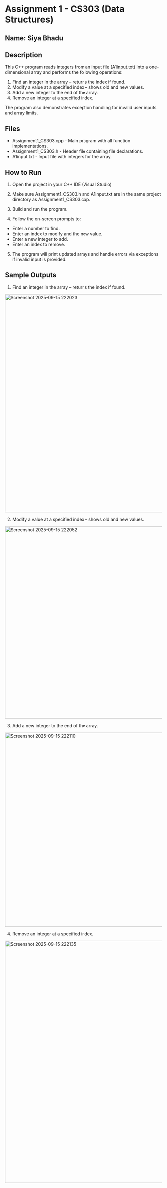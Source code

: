 # Assignment 1 - CS303 (Data Structures)
## Name: Siya Bhadu

## Description
This C++ program reads integers from an input file (A1input.txt) into a one-dimensional array and performs the following operations:

1. Find an integer in the array – returns the index if found.
2. Modify a value at a specified index – shows old and new values.
3. Add a new integer to the end of the array.
4. Remove an integer at a specified index.

The program also demonstrates exception handling for invalid user inputs and array limits.

## Files
- Assignment1_CS303.cpp - Main program with all function implementations.
- Assignment1_CS303.h - Header file containing file declarations.
- A1input.txt - Input file with integers for the array.

## How to Run

1. Open the project in your C++ IDE (Visual Studio)

2. Make sure Assignment1_CS303.h and A1input.txt are in the same project directory as Assignment1_CS303.cpp.

3. Build and run the program.

4. Follow the on-screen prompts to:
- Enter a number to find.
- Enter an index to modify and the new value.
- Enter a new integer to add.
- Enter an index to remove.

5. The program will print updated arrays and handle errors via exceptions if invalid input is provided.


## Sample Outputs

1. Find an integer in the array – returns the index if found.


<img width="1720" height="698" alt="Screenshot 2025-09-15 222023" src="https://github.com/user-attachments/assets/7ffb243a-bf91-4347-8302-4821ccf58d6f" />





2. Modify a value at a specified index – shows old and new values.



<img width="1718" height="615" alt="Screenshot 2025-09-15 222052" src="https://github.com/user-attachments/assets/b9357b7b-2317-4b8b-80c4-6cf39876b58d" />



3. Add a new integer to the end of the array.


<img width="1718" height="621" alt="Screenshot 2025-09-15 222110" src="https://github.com/user-attachments/assets/63528f8f-18e1-437f-9823-aa3b0b012164" />




4. Remove an integer at a specified index.



<img width="1723" height="775" alt="Screenshot 2025-09-15 222135" src="https://github.com/user-attachments/assets/f583029b-c048-4583-9414-c362159c3d2a" />



